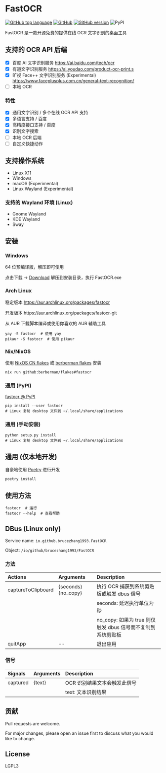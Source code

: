 # FastOCR

[![GitHub top language](https://img.shields.io/github/languages/top/BruceZhang1993/FastOCR?style=flat-square)](https://github.com/BruceZhang1993/FastOCR/search?l=python)
[![GitHub](https://img.shields.io/github/license/BruceZhang1993/FastOCR?style=flat-square)](https://github.com/BruceZhang1993/FastOCR/blob/master/LICENSE)
[![GitHub version](https://img.shields.io/github/v/tag/BruceZhang1993/FastOCR?label=Version&style=flat-square)](https://github.com/BruceZhang1993/FastOCR/releases)
![PyPI](https://img.shields.io/pypi/v/fastocr?style=flat-square)

FastOCR 是一款开源免费的提供在线 OCR 文字识别的桌面工具

## 支持的 OCR API 后端

- [x] 百度 AI 文字识别服务  https://ai.baidu.com/tech/ocr
- [x] 有道文字识别服务  https://ai.youdao.com/product-ocr-print.s
- [x] 旷视 Face++ 文字识别服务 (Experimental)  https://www.faceplusplus.com.cn/general-text-recognition/
- [ ] 本地 OCR

### 特性

- [x] 通用文字识别 / 多个在线 OCR API 支持
- [x] 多语言支持 / 百度
- [x] 高精度接口支持 / 百度
- [x] 识别文字搜索
- [ ] 本地 OCR 后端
- [ ] 自定义快捷动作

## 支持操作系统

- Linux X11
- Windows
- macOS (Experimental)
- Linux Wayland (Experimental)

### 支持的 Wayland 环境 (Linux)

- Gnome Wayland
- KDE Wayland
- Sway

## 安装

### Windows  
 64 位预编译版，解压即可使用

点击下载 -> [Download](https://github.com/BruceZhang1993/FastOCR/releases/latest) 解压到安装目录，执行 FastOCR.exe

### Arch Linux

稳定版本 https://aur.archlinux.org/packages/fastocr

开发版本 https://aur.archlinux.org/packages/fastocr-git

 从 AUR 下载脚本编译或使用你喜欢的 AUR 辅助工具

```shell
yay -S fastocr  # 使用 yay
pikaur -S fastocr  # 使用 pikaur
```

### Nix/NixOS
 
使用 [NixOS CN flakes](https://github.com/nixos-cn/flakes) 或 [berberman flakes](https://github.com/berberman/flakes) 安装

```shell
nix run github:berberman/flakes#fastocr
```

### 通用 (PyPI)

[fastocr @ PyPI](https://pypi.org/project/fastocr/)

```shell
pip install --user fastocr
# Linux 复制 desktop 文件到 ~/.local/share/applications
```

### 通用 (手动安装)

```shell
python setup.py install
# Linux 复制 desktop 文件到 ~/.local/share/applications
```

## 通用 (仅本地开发)

 自豪地使用 [Poetry](https://python-poetry.org/docs/) 进行开发

```shell
poetry install
```

## 使用方法

```shell
fastocr  # 运行
fastocr --help  # 查看帮助
```

## DBus (Linux only)

Service name: `io.github.brucezhang1993.FastOCR`

Object: `/io/github/brucezhang1993/FastOCR`

### 方法

| Actions            | Arguments           | Description                                                 |
|:-------------------|:--------------------|:------------------------------------------------------------|
| captureToClipboard | {seconds} {no_copy} | 执行 OCR 捕获到系统剪贴板或触发 dbus 信号                      |
|                    |                     | seconds: 延迟执行单位为秒                                    |
|                    |                     | no_copy: 如果为 true 则仅触发 dbus 信号而不复制到系统剪贴板    |
| quitApp            | --                  | 退出应用                                                    |

### 信号

| Signals  | Arguments | Description                            |
|:---------|:----------|:---------------------------------------|
| captured | {text}    | OCR 识别结果文本会触发此信号             |
|          |           | text: 文本识别结果                      |

## 贡献

Pull requests are welcome.

For major changes, please open an issue first to discuss what you would
like to change.

## License

LGPL3
